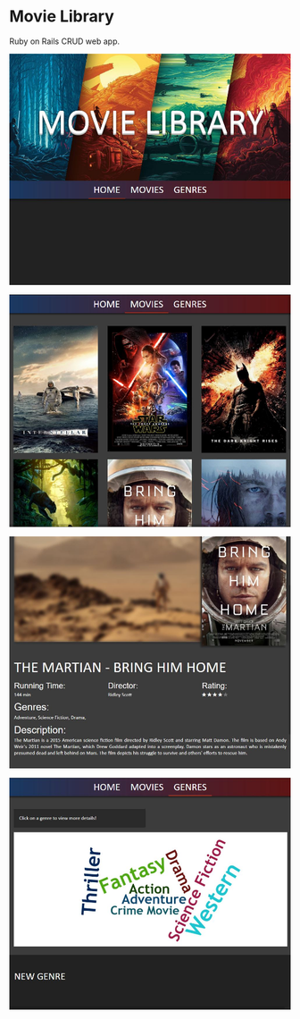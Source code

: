 # Movie Library
Ruby on Rails CRUD web app.

![Welcome page](p1.jpg)

![Index movies](p2.jpg)

![Index genres](p3.jpg)

![Show movie](p4.jpg)